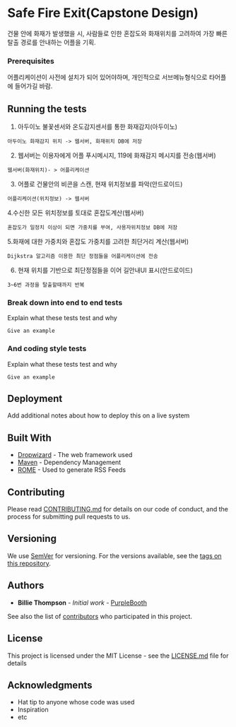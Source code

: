 # Safe Fire Exit(Capstone Design)
건물 안에 화재가 발생했을 시, 사람들로 인한 혼잡도와 화재위치를 고려하여 가장 빠른 탈출 경로를 안내하는 어플을 기획. 


### Prerequisites
어플리케이션이 사전에 설치가 되어 있어야하며, 개인적으로 서브메뉴형식으로 타어플에 들어가길 바람.


## Running the tests

1. 아두이노 불꽃센서와 온도감지센서를 통한 화재감지(아두이노)
```
아두이노 화재감지 위치 -> 웹서버, 화재위치 DB에 저장
```
2. 웹서버는 이용자에게 어플 푸시메시지, 119에 화재감지 메시지를 전송(웹서버)
```
웹서버(화재위치)- > 어플리케이션
```

3. 어플로 건물안의 비콘을 스캔, 현재 위치정보를 파악(안드로이드)
```
어플리케이션(위치정보) -> 웹서버
```
4.수신한 모든 위치정보를 토대로 혼잡도계산(웹서버)
```
혼잡도가 일정치 이상이 되면 가중치를 부여, 사용자위치정보 DB에 저장
```
5.화재에 대한 가중치와 혼잡도 가중치를 고려한 최단거리 계산(웹서버)
```
Dijkstra 알고리즘 이용한 최단 정점들을 어플리케이션에 전송
```
6. 현재 위치를 기반으로 최단정점들을 이어 길안내UI 표시(안드로이드)
```
3~6번 과정을 탈출할때까지 반복
```
### Break down into end to end tests

Explain what these tests test and why

```
Give an example
```

### And coding style tests

Explain what these tests test and why

```
Give an example
```

## Deployment

Add additional notes about how to deploy this on a live system

## Built With

* [Dropwizard](http://www.dropwizard.io/1.0.2/docs/) - The web framework used
* [Maven](https://maven.apache.org/) - Dependency Management
* [ROME](https://rometools.github.io/rome/) - Used to generate RSS Feeds

## Contributing

Please read [CONTRIBUTING.md](https://gist.github.com/PurpleBooth/b24679402957c63ec426) for details on our code of conduct, and the process for submitting pull requests to us.

## Versioning

We use [SemVer](http://semver.org/) for versioning. For the versions available, see the [tags on this repository](https://github.com/your/project/tags). 

## Authors

* **Billie Thompson** - *Initial work* - [PurpleBooth](https://github.com/PurpleBooth)

See also the list of [contributors](https://github.com/your/project/contributors) who participated in this project.

## License

This project is licensed under the MIT License - see the [LICENSE.md](LICENSE.md) file for details

## Acknowledgments

* Hat tip to anyone whose code was used
* Inspiration
* etc
